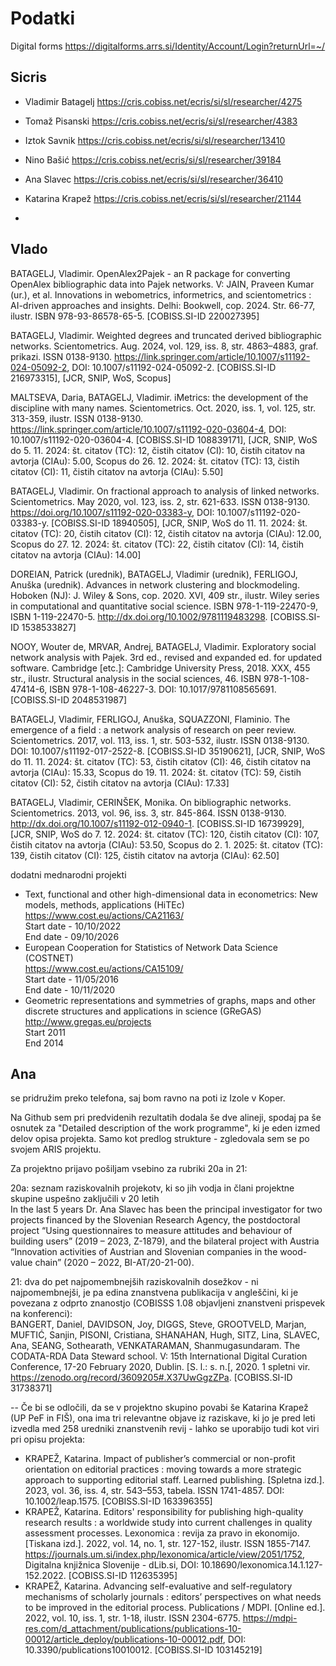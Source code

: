 # Podatki

Digital forms  https://digitalforms.arrs.si/Identity/Account/Login?returnUrl=~/

## Sicris

- Vladimir Batagelj  https://cris.cobiss.net/ecris/si/sl/researcher/4275
- Tomaž Pisanski  https://cris.cobiss.net/ecris/si/sl/researcher/4383
- Iztok Savnik  https://cris.cobiss.net/ecris/si/sl/researcher/13410
- Nino Bašić  https://cris.cobiss.net/ecris/si/sl/researcher/39184
- Ana Slavec  https://cris.cobiss.net/ecris/si/sl/researcher/36410
- Katarina Krapež  https://cris.cobiss.net/ecris/si/sl/researcher/21144

- 
## Vlado

BATAGELJ, Vladimir. OpenAlex2Pajek - an R package for converting OpenAlex bibliographic data into Pajek networks. V: JAIN, Praveen Kumar (ur.), et al. Innovations in webometrics, informetrics, and scientometrics : AI-driven approaches and insights. Delhi: Bookwell, cop. 2024. Str. 66-77, ilustr. ISBN 978-93-86578-65-5. [COBISS.SI-ID 220027395]

BATAGELJ, Vladimir. Weighted degrees and truncated derived bibliographic networks. Scientometrics. Aug. 2024, vol. 129, iss. 8, str. 4863–4883, graf. prikazi. ISSN 0138-9130. https://link.springer.com/article/10.1007/s11192-024-05092-2, DOI: 10.1007/s11192-024-05092-2. [COBISS.SI-ID 216973315], [JCR, SNIP, WoS, Scopus]

MALTSEVA, Daria, BATAGELJ, Vladimir. iMetrics: the development of the discipline with many names. Scientometrics. Oct. 2020, iss. 1, vol. 125, str. 313-359, ilustr. ISSN 0138-9130. https://link.springer.com/article/10.1007/s11192-020-03604-4, DOI: 10.1007/s11192-020-03604-4. [COBISS.SI-ID 108839171], [JCR, SNIP, WoS do 5. 11. 2024: št. citatov (TC): 12, čistih citatov (CI): 10, čistih citatov na avtorja (CIAu): 5.00, Scopus do 26. 12. 2024: št. citatov (TC): 13, čistih citatov (CI): 11, čistih citatov na avtorja (CIAu): 5.50]

BATAGELJ, Vladimir. On fractional approach to analysis of linked networks. Scientometrics. May 2020, vol. 123, iss. 2, str. 621-633. ISSN 0138-9130. https://doi.org/10.1007/s11192-020-03383-y, DOI: 10.1007/s11192-020-03383-y. [COBISS.SI-ID 18940505], [JCR, SNIP, WoS do 11. 11. 2024: št. citatov (TC): 20, čistih citatov (CI): 12, čistih citatov na avtorja (CIAu): 12.00, Scopus do 27. 12. 2024: št. citatov (TC): 22, čistih citatov (CI): 14, čistih citatov na avtorja (CIAu): 14.00]

DOREIAN, Patrick (urednik), BATAGELJ, Vladimir (urednik), FERLIGOJ, Anuška (urednik). Advances in network clustering and blockmodeling. Hoboken (NJ): J. Wiley & Sons, cop. 2020. XVI, 409 str., ilustr. Wiley series in computational and quantitative social science. ISBN 978-1-119-22470-9, ISBN 1-119-22470-5. http://dx.doi.org/10.1002/9781119483298. [COBISS.SI-ID 1538533827]

NOOY, Wouter de, MRVAR, Andrej, BATAGELJ, Vladimir. Exploratory social network analysis with Pajek. 3rd ed., revised and expanded ed. for updated software. Cambridge [etc.]: Cambridge University Press, 2018. XXX, 455 str., ilustr. Structural analysis in the social sciences, 46. ISBN 978-1-108-47414-6, ISBN 978-1-108-46227-3. DOI: 10.1017/9781108565691. [COBISS.SI-ID 2048531987]

BATAGELJ, Vladimir, FERLIGOJ, Anuška, SQUAZZONI, Flaminio. The emergence of a field : a network analysis of research on peer review. Scientometrics. 2017, vol. 113, iss. 1, str. 503-532, ilustr. ISSN 0138-9130. DOI: 10.1007/s11192-017-2522-8. [COBISS.SI-ID 35190621], [JCR, SNIP, WoS do 11. 11. 2024: št. citatov (TC): 53, čistih citatov (CI): 46, čistih citatov na avtorja (CIAu): 15.33, Scopus do 19. 11. 2024: št. citatov (TC): 59, čistih citatov (CI): 52, čistih citatov na avtorja (CIAu): 17.33]

BATAGELJ, Vladimir, CERINŠEK, Monika. On bibliographic networks. Scientometrics. 2013, vol. 96, iss. 3, str. 845-864. ISSN 0138-9130. http://dx.doi.org/10.1007/s11192-012-0940-1. [COBISS.SI-ID 16739929], [JCR, SNIP, WoS do 7. 12. 2024: št. citatov (TC): 120, čistih citatov (CI): 107, čistih citatov na avtorja (CIAu): 53.50, Scopus do 2. 1. 2025: št. citatov (TC): 139, čistih citatov (CI): 125, čistih citatov na avtorja (CIAu): 62.50]

dodatni mednarodni projekti

- Text, functional and other high-dimensional data in econometrics: New models, methods, applications (HiTEc)<br />https://www.cost.eu/actions/CA21163/<br />Start date - 10/10/2022<br />End date - 09/10/2026
- European Cooperation for Statistics of Network Data Science (COSTNET)<br />https://www.cost.eu/actions/CA15109/<br />Start date - 11/05/2016<br />End date - 10/11/2020
- Geometric representations and symmetries of graphs, maps and other discrete structures and applications in science (GReGAS)<br />http://www.gregas.eu/projects<br />Start 2011<br />End 2014


## Ana
se pridružim preko telefona, saj bom ravno na poti iz Izole v Koper.

Na Github sem pri predvidenih rezultatih dodala še dve alineji, spodaj pa še osnutek za "Detailed description of the work programme", ki je eden izmed delov opisa projekta. Samo kot predlog strukture - zgledovala sem se po svojem ARIS projektu.

Za projektno prijavo pošiljam vsebino za rubriki 20a in 21:

20a: seznam raziskovalnih projekotv, ki so jih vodja in člani projektne skupine uspešno zaključili v 20 letih<br />
In the last 5 years Dr. Ana Slavec has been the principal investigator for two projects financed by the Slovenian Research Agency, the postdoctoral project “Using questionnaires to measure attitudes and behaviour of building users” (2019 – 2023, Z-1879), and the bilateral project with Austria “Innovation activities of Austrian and Slovenian companies in the wood-value chain” (2020 – 2022, BI-AT/20-21-00).

21: dva do pet najpomembnejših raziskovalnih dosežkov - ni najpomembnejši, je pa edina znanstvena publikacija v angleščini, ki je povezana z odprto znanostjo (COBISSS 1.08 objavljeni znanstveni prispevek na konferenci):<br />
BANGERT, Daniel, DAVIDSON, Joy, DIGGS, Steve, GROOTVELD, Marjan, MUFTIĆ, Sanjin, PISONI, Cristiana, SHANAHAN, Hugh, SITZ, Lina, SLAVEC, Ana, SEANG, Sothearath, VENKATARAMAN, Shanmugasundaram. The CODATA-RDA Data Steward school. V: 15th International Digital Curation Conference, 17-20 February 2020, Dublin. [S. l.: s. n.[, 2020. 1 spletni vir. https://zenodo.org/record/3609205#.X37UwGgzZPa. [COBISS.SI-ID 31738371]

--
Če bi se odločili, da se v projektno skupino povabi še Katarina Krapež (UP PeF in FIŠ), ona ima tri relevantne objave iz raziskave, ki jo je pred leti izvedla med 258 uredniki znanstvenih revij - lahko se uporabijo tudi kot viri pri opisu projekta:
-  KRAPEŽ, Katarina. Impact of publisher’s commercial or non-profit orientation on editorial practices : moving towards a more strategic approach to supporting editorial staff. Learned publishing. [Spletna izd.]. 2023, vol. 36, iss. 4, str. 543–553, tabela. ISSN 1741-4857. DOI: 10.1002/leap.1575. [COBISS.SI-ID 163396355]
- KRAPEŽ, Katarina. Editors' responsibility for publishing high-quality research results : a worldwide study into current challenges in quality assessment processes. Lexonomica : revija za pravo in ekonomijo. [Tiskana izd.]. 2022, vol. 14, no. 1, str. 127-152, ilustr. ISSN 1855-7147. https://journals.um.si/index.php/lexonomica/article/view/2051/1752, Digitalna knjižnica Slovenije - dLib.si, DOI: 10.18690/lexonomica.14.1.127-152.2022. [COBISS.SI-ID 112635395]
- KRAPEŽ, Katarina. Advancing self-evaluative and self-regulatory mechanisms of scholarly journals : editors’ perspectives on what needs to be improved in the editorial process. Publications / MDPI. [Online ed.]. 2022, vol. 10, iss. 1, str. 1-18, ilustr. ISSN 2304-6775. https://mdpi-res.com/d_attachment/publications/publications-10-00012/article_deploy/publications-10-00012.pdf, DOI: 10.3390/publications10010012. [COBISS.SI-ID 103145219]


